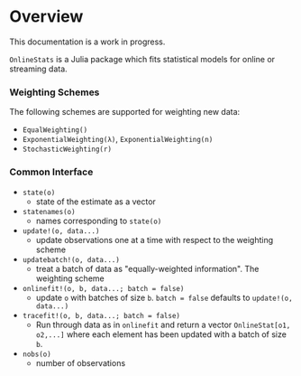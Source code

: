# Overview

This documentation is a work in progress.


`OnlineStats` is a Julia package which fits statistical models for online or streaming data.

### Weighting Schemes
The following schemes are supported for weighting new data:

- `EqualWeighting()`
- `ExponentialWeighting(λ)`, `ExponentialWeighting(n)`
- `StochasticWeighting(r)`


### Common Interface

- `state(o)`
    - state of the estimate as a vector
- `statenames(o)`
    - names corresponding to `state(o)`
- `update!(o, data...)`
    - update observations one at a time with respect to the weighting scheme
- `updatebatch!(o, data...)`
    - treat a batch of data as "equally-weighted information".  The weighting scheme
- `onlinefit!(o, b, data...; batch = false)`
    - update `o` with batches of size `b`.  `batch = false` defaults to `update!(o, data...)`
- `tracefit!(o, b, data...; batch = false)`
    - Run through data as in `onlinefit` and return a vector `OnlineStat[o1, o2,...]` where each element
    has been updated with a batch of size `b`.
- `nobs(o)`
    - number of observations
